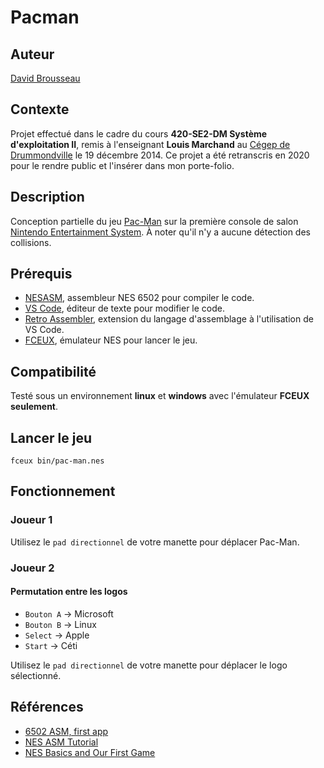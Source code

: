 # Pacman

## Auteur
[David Brousseau](mailto:dbrsseau@gmail.com)

## Contexte
Projet effectué dans le cadre du cours **420-SE2-DM Système d'exploitation II**, remis à l'enseignant **Louis Marchand** au [Cégep de Drummondville](https://www.cegepdrummond.ca/) le 19 décembre 2014. Ce projet a été retranscris en 2020 pour le rendre public et l'insérer dans mon porte-folio.

## Description
Conception partielle du jeu [Pac-Man](https://fr.wikipedia.org/wiki/Pac-Man) sur la première console de salon [Nintendo Entertainment System](https://fr.wikipedia.org/wiki/Nintendo_Entertainment_System). À noter qu'il n'y a aucune détection des collisions.

## Prérequis
- [NESASM](http://www.magicengine.com/mkit/), assembleur NES 6502 pour compiler le code.
- [VS Code](), éditeur de texte pour modifier le code.
- [Retro Assembler](https://marketplace.visualstudio.com/items?itemName=EngineDesigns.retroassembler), extension du langage d'assemblage à l'utilisation de VS Code.
- [FCEUX](http://fceux.com/web/download.html), émulateur NES pour lancer le jeu.

## Compatibilité
Testé sous un environnement **linux** et **windows** avec l'émulateur **FCEUX seulement**.

## Lancer le jeu
```
fceux bin/pac-man.nes
```

## Fonctionnement
### Joueur 1
Utilisez le `pad directionnel` de votre manette pour déplacer Pac-Man.

### Joueur 2
#### Permutation entre les logos
- `Bouton A` &rarr; Microsoft
- `Bouton B` &rarr; Linux
- `Select` &rarr; Apple
- `Start` &rarr; Céti

Utilisez le `pad directionnel` de votre manette pour déplacer le logo sélectionné.

## Références
- [6502 ASM, first app](https://taywee.github.io/NerdyNights/nerdynights/asmfirstapp.html)
- [NES ASM Tutorial](https://patater.com/gbaguy/nesasm.htm)
- [NES Basics and Our First Game](http://thevirtualmountain.com/nes/2017/03/08/nes-basics-and-our-first-game.html)
